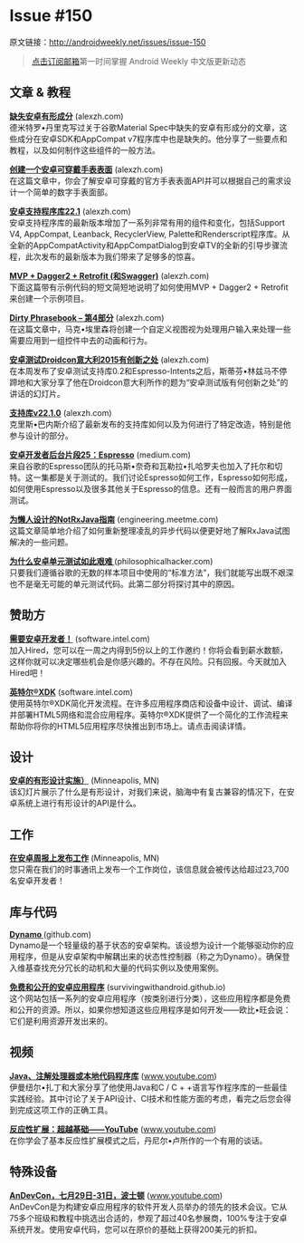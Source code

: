 # Issue #150

>
原文链接：<http://androidweekly.net/issues/issue-150>

> [点击订阅邮箱](http://tinyletter.com/androidweeklycn)第一时间掌握 Android Weekly 中文版更新动态

## 文章 & 教程

**[缺失安卓有形成分](http://blog.jetbrains.com/kotlin/2015/04/announcing-anko-for-android/)** (alexzh.com)   
德米特罗•丹里克写过关于谷歌Material Spec中缺失的安卓有形成分的文章，这些成分在安卓SDK和AppCompat v7程序库中也是缺失的。他分享了一些要点和教程，以及如何制作这些组件的一般方法。

**[创建一个安卓可穿戴手表表面](http://blog.jetbrains.com/kotlin/2015/04/announcing-anko-for-android/)** (alexzh.com)   
在这篇文章中，你会了解安卓可穿戴的官方手表表面API并可以根据自己的需求设计一个简单的数字手表面部。

**[安卓支持程序库22.1](http://blog.jetbrains.com/kotlin/2015/04/announcing-anko-for-android/)** (alexzh.com)   
安卓支持程序库的最新版本增加了一系列非常有用的组件和变化，包括Support V4, AppCompat, Leanback, RecyclerView, Palette和Renderscript程序库。从全新的AppCompatActivity和AppCompatDialog到安卓TV的全新的引导步骤流程，此次发布的最新版本为我们带来了足够多的惊喜。

**[MVP + Dagger2 + Retrofit (和Swagger)](http://blog.jetbrains.com/kotlin/2015/04/announcing-anko-for-android/)** (alexzh.com)   
下面这篇带有示例代码的短文简短地说明了如何使用MVP + Dagger2 + Retrofit来创建一个示例项目。

**[Dirty Phrasebook – 第4部分](http://blog.jetbrains.com/kotlin/2015/04/announcing-anko-for-android/)** (alexzh.com)   
在这篇文章中，马克•埃里森将创建一个自定义视图视为处理用户输入来处理一些需要应用到一组控件中去的动画和行为。

**[安卓测试Droidcon意大利2015有创新之处](http://blog.jetbrains.com/kotlin/2015/04/announcing-anko-for-android/)** (alexzh.com)   
在本周发布了安卓测试支持库0.2和Espresso-Intents之后，斯蒂芬•林兹马不停蹄地和大家分享了他在Droidcon意大利所作的题为“安卓测试版有何创新之处”的讲话的幻灯片。

**[支持库v22.1.0](http://blog.jetbrains.com/kotlin/2015/04/announcing-anko-for-android/)** (alexzh.com)   
克里斯•巴内斯介绍了最新发布的支持库如何以及为何进行了特定改造，特别是他参与设计的部分。
  
**[安卓开发者后台片段25：Espresso](http://konmik.github.io/introduction-to-model-view-presenter-on-android.html)** (medium.com)   
来自谷歌的Espresso团队的托马斯•奈奇和瓦勒拉•扎哈罗夫也加入了托尔和切特。这一集都是关于测试的。我们讨论Espresso如何工作，Espresso如何形成，如何使用Espresso以及很多其他关于Espresso的信息。还有一般而言的用户界面测试。

**[为懒人设计的NotRxJava指南](http://www.androiddesignpatterns.com/2013/04/activitys-threads-memory-leaks.html)** (engineering.meetme.com)   
这篇文章简单地介绍了如何重新整理凌乱的异步代码以便更好地了解RxJava试图解决的一些问题。
 
**[为什么安卓单元测试如此艰难 ](https://www.bignerdranch.com/blog/triumph-android-studio-1-2-sneaks-in-full-testing-support/)** (philosophicalhacker.com)   
只要我们遵循谷歌的无数的样本项目中使用的“标准方法”，我们就能写出既不艰深也不是毫无可能的单元测试代码。此第二部分将探讨其中的原因。

## 赞助方

**[需要安卓开发者！](https://software.intel.com/en-us/android/app-testing?utm_source=Android+Weekly&utm_medium=Banner+Ad&utm_campaign=Android+ASMO+Q2-15+Android+Weekly&utm_content=General+Developers+sponsored+post)** (software.intel.com)   
加入Hired，您可以在一周之内得到5份以上的工作邀约！你将会看到薪水数额，这样你就可以决定哪些机会是你感兴趣的。不存在风险。只有回报。今天就加入Hired吧！

**[英特尔®XDK](https://software.intel.com/en-us/android/app-testing?utm_source=Android+Weekly&utm_medium=Banner+Ad&utm_campaign=Android+ASMO+Q2-15+Android+Weekly&utm_content=General+Developers+sponsored+post)** (software.intel.com)   
使用英特尔®XDK简化开发流程。在许多应用程序商店和设备中设计、调试、编译并部署HTML5网络和混合应用程序。英特尔®XDK提供了一个简化的工作流程来帮助你将你的HTML5应用程序尽快推出到市场上。请点击阅读详情。

## 设计

**[安卓的有形设计实施）](http://berlinstartupjobs.com/engineering/senior-android-developer-qlearning/)** (Minneapolis, MN)   
该幻灯片展示了什么是有形设计，对我们来说，脑海中有复古兼容的情况下，在安卓系统上进行有形设计的API是什么。

## 工作

**[在安卓周报上发布工作](http://berlinstartupjobs.com/engineering/senior-android-developer-qlearning/)** (Minneapolis, MN)   
您只需在我们的时事通讯上发布一个工作岗位，该信息就会被传达给超过23,700名安卓开发者！
   

## 库与代码

**[Dynamo ](https://github.com/florent37/WearMenu)** (github.com)   
Dynamo是一个轻量级的基于状态的安卓架构。该设想为设计一个能够驱动你的应用程序，但是从安卓架构中解耦出来的状态性控制器（称之为Dynamo）。确保登入维基查找充分冗长的动机和大量的代码实例以及使用案例。


**[免费和公开的安卓应用程序](https://github.com/klongmitre/android-segmented-control-view)** (survivingwithandroid.github.io)       
这个网站包括一系列的安卓应用程序（按类别进行分类），这些应用程序都是免费和公开的资源。所以，如果你想知道这些应用程序是如何开发——欧比•旺会说：它们是利用资源开发出来的。


## 视频 

**[Java、注解处理器或本地代码程序库](https://caster.io/android/episode-3-android-studio-productivity-custom-shortcuts/)** (www.youtube.com)    
伊曼纽尔•扎丁和大家分享了他使用Java和C / C + +语言写作程序库的一些最佳实践经验。其中讨论了关于API设计、CI技术和性能方面的考虑，看完之后您会得到完成这项工作的正确工具。

**[反应性扩展：超越基础——YouTube](https://caster.io/android/episode-3-android-studio-productivity-custom-shortcuts/)** (www.youtube.com)    
在你学会了基本反应性扩展模式之后，丹尼尔•卢所作的一个有用的谈话。


## 特殊设备

**[AnDevCon，七月29日-31日，波士顿](https://caster.io/android/episode-3-android-studio-productivity-custom-shortcuts/)** (www.youtube.com)    
AnDevCon是为构建安卓应用程序的软件开发人员举办的领先的技术会议。它从75多个班级和教程中挑选出合适的，参观了超过40名参展商，100%专注于安卓系统开发。使用安卓代码，您可以在原价的基础上获得200美元的折扣。